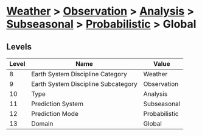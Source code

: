 # [Weather](../../../../..) > [Observation](../../../..) > [Analysis](../../..) > [Subseasonal](../..) > [Probabilistic](..) > Global

## Levels

| Level | Name | Value |
|-----|-----|-----|
| 8 | Earth System Discipline Category | Weather |
| 9 | Earth System Discipline Subcategory | Observation |
| 10 | Type | Analysis |
| 11 | Prediction System | Subseasonal |
| 12 | Prediction Mode | Probabilistic |
| 13 | Domain | Global |
